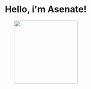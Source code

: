 <div align = "center">
  
  <h1>Hello, i'm Asenate!</h1>

  <div>
    <a href="https://github.com/asenatemprotti">
    <img height="200em" src="https://github-readme-stats.vercel.app/api/top-langs/?username=asenatemprotti&langs_count=7&theme=dracula"/><br>
     
  </div>
    
   
    
  </div>
